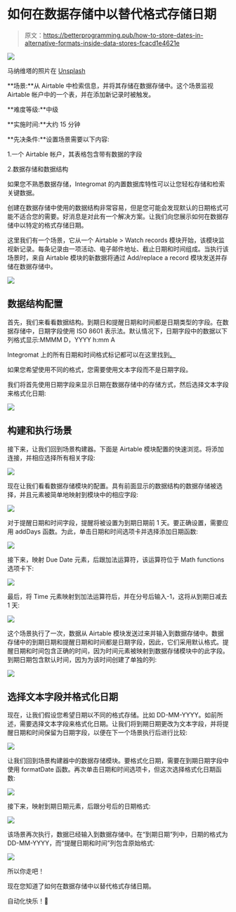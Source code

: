 # 如何在数据存储中以替代格式存储日期

> 原文：<https://betterprogramming.pub/how-to-store-dates-in-alternative-formats-inside-data-stores-fcacd1e4621e>

![](img/9e847b34b2b06e40f60b383a88a19b22.png)

马纳维塔的照片在 [Unsplash](https://unsplash.com/?utm_source=unsplash&utm_medium=referral&utm_content=creditCopyText)

**场景:**从 Airtable 中检索信息，并将其存储在数据存储中。这个场景监视 Airtable 帐户中的一个表，并在添加新记录时被触发。

**难度等级:**中级

**实施时间:**大约 15 分钟

**先决条件:**设置场景需要以下内容:

1.一个 Airtable 帐户，其表格包含带有数据的字段

2.数据存储和数据结构

如果您不熟悉数据存储，Integromat 的内置数据库特性可以让您轻松存储和检索关键数据。

创建在数据存储中使用的数据结构非常容易，但是您可能会发现默认的日期格式可能不适合您的需要。好消息是对此有一个解决方案。让我们向您展示如何在数据存储中以特定的格式存储日期。

这里我们有一个场景，它从一个 Airtable > Watch records 模块开始，该模块监视新记录。每条记录由一项活动、电子邮件地址、截止日期和时间组成。当执行该场景时，来自 Airtable 模块的新数据将通过 Add/replace a record 模块发送并存储在数据存储中。

![](img/d972234efe4ca22d96818daf03320dfc.png)

## 数据结构配置

首先，我们来看看数据结构。到期日和提醒日期和时间都是日期类型的字段。在数据存储中，日期字段使用 ISO 8601 表示法。默认情况下，日期字段中的数据以下列格式显示:MMMM D，YYYY h:mm A

Integromat 上的所有日期和时间格式标记都可以在这里找到[。](https://support.integromat.com/hc/en-us/articles/360005772013-Tokens-for-date-time-formatting)

如果您希望使用不同的格式，您需要使用文本字段而不是日期字段。

我们将首先使用日期字段来显示日期在数据存储中的存储方式，然后选择文本字段来格式化日期:

![](img/e0829e69c45098e54d2b8c110abd104a.png)

## 构建和执行场景

接下来，让我们回到场景构建器。下面是 Airtable 模块配置的快速浏览。将添加连接，并相应选择所有相关字段:

![](img/5f6eea7d37d86f53d5ecf84f6615723b.png)

现在让我们看看数据存储模块的配置。具有前面显示的数据结构的数据存储被选择，并且元素被简单地映射到模块中的相应字段:

![](img/c801c9958867b1ec59fcdb8438ff9bb6.png)

对于提醒日期和时间字段，提醒将被设置为到期日期前 1 天。要正确设置，需要应用 addDays 函数。为此，单击日期和时间选项卡并选择添加日期函数:

![](img/a765995660528ecefd833e197a4f31f1.png)

接下来，映射 Due Date 元素，后跟加法运算符，该运算符位于 Math functions 选项卡下:

![](img/27d30a127fa83ddc6a49f5723a9fbe5f.png)

最后，将 Time 元素映射到加法运算符后，并在分号后输入-1，这将从到期日减去 1 天:

![](img/b0ddee38340a735f8e319a6b7689c5b2.png)

这个场景执行了一次，数据从 Airtable 模块发送过来并输入到数据存储中。数据存储中的到期日期和提醒日期和时间都是日期字段，因此，它们采用默认格式。提醒日期和时间包含正确的时间，因为时间元素被映射到数据存储模块中的此字段。到期日期包含默认时间，因为为该时间创建了单独的列:

![](img/dd0f0e57d440303c6a0b6376efa51970.png)

## 选择文本字段并格式化日期

现在，让我们假设您希望日期以不同的格式存储。比如 DD-MM-YYYY。如前所述，需要选择文本字段来格式化日期。让我们将到期日期更改为文本字段，并将提醒日期和时间保留为日期字段，以便在下一个场景执行后进行比较:

![](img/c94ec9658a956367ce87cf77f0701fa6.png)

让我们回到场景构建器中的数据存储模块。要格式化日期，需要在到期日期字段中使用 formatDate 函数。再次单击日期和时间选项卡，但这次选择格式化日期函数:

![](img/6930a1fbd1b4ffa83cd75e1743e0c9da.png)

接下来，映射到期日期元素，后跟分号后的日期格式:

![](img/c2a6f727ac3d1f11e82b4c481bfd6b37.png)

该场景再次执行，数据已经输入到数据存储中。在“到期日期”列中，日期的格式为 DD-MM-YYYY，而“提醒日期和时间”列包含原始格式:

![](img/c4cd43e75bd3a227556cb40ba2520315.png)

所以你走吧！

现在您知道了如何在数据存储中以替代格式存储日期。

自动化快乐！🙌